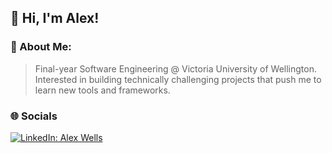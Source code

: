 ## 👋 Hi, I'm Alex!

### 💫 About Me:
> Final-year Software Engineering @ Victoria University of Wellington. <br>
> Interested in building technically challenging projects that push me to learn new tools and frameworks.

### 🌐 Socials
[![LinkedIn: Alex Wells](https://img.shields.io/badge/LinkedIn-Alex%20Wells-blue?logo=linkedin)](https://linkedin.com/in/alexander-wells-b0a5aa309)
